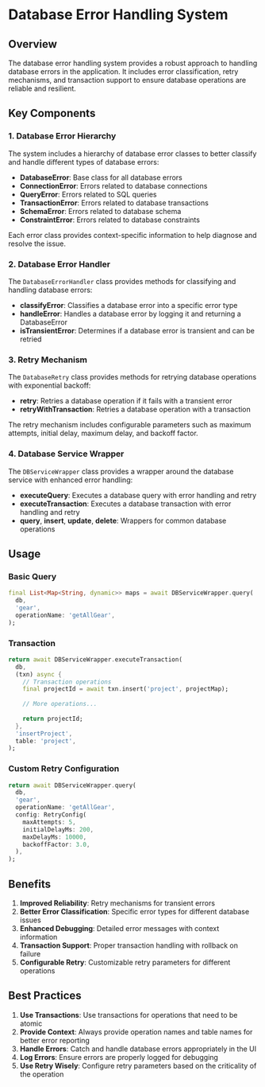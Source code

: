 # Database Error Handling System

## Overview

The database error handling system provides a robust approach to handling database errors in the application. It includes error classification, retry mechanisms, and transaction support to ensure database operations are reliable and resilient.

## Key Components

### 1. Database Error Hierarchy

The system includes a hierarchy of database error classes to better classify and handle different types of database errors:

- **DatabaseError**: Base class for all database errors
- **ConnectionError**: Errors related to database connections
- **QueryError**: Errors related to SQL queries
- **TransactionError**: Errors related to database transactions
- **SchemaError**: Errors related to database schema
- **ConstraintError**: Errors related to database constraints

Each error class provides context-specific information to help diagnose and resolve the issue.

### 2. Database Error Handler

The `DatabaseErrorHandler` class provides methods for classifying and handling database errors:

- **classifyError**: Classifies a database error into a specific error type
- **handleError**: Handles a database error by logging it and returning a DatabaseError
- **isTransientError**: Determines if a database error is transient and can be retried

### 3. Retry Mechanism

The `DatabaseRetry` class provides methods for retrying database operations with exponential backoff:

- **retry**: Retries a database operation if it fails with a transient error
- **retryWithTransaction**: Retries a database operation with a transaction

The retry mechanism includes configurable parameters such as maximum attempts, initial delay, maximum delay, and backoff factor.

### 4. Database Service Wrapper

The `DBServiceWrapper` class provides a wrapper around the database service with enhanced error handling:

- **executeQuery**: Executes a database query with error handling and retry
- **executeTransaction**: Executes a database transaction with error handling and retry
- **query**, **insert**, **update**, **delete**: Wrappers for common database operations

## Usage

### Basic Query

```dart
final List<Map<String, dynamic>> maps = await DBServiceWrapper.query(
  db,
  'gear',
  operationName: 'getAllGear',
);
```

### Transaction

```dart
return await DBServiceWrapper.executeTransaction(
  db,
  (txn) async {
    // Transaction operations
    final projectId = await txn.insert('project', projectMap);
    
    // More operations...
    
    return projectId;
  },
  'insertProject',
  table: 'project',
);
```

### Custom Retry Configuration

```dart
return await DBServiceWrapper.query(
  db,
  'gear',
  operationName: 'getAllGear',
  config: RetryConfig(
    maxAttempts: 5,
    initialDelayMs: 200,
    maxDelayMs: 10000,
    backoffFactor: 3.0,
  ),
);
```

## Benefits

1. **Improved Reliability**: Retry mechanisms for transient errors
2. **Better Error Classification**: Specific error types for different database issues
3. **Enhanced Debugging**: Detailed error messages with context information
4. **Transaction Support**: Proper transaction handling with rollback on failure
5. **Configurable Retry**: Customizable retry parameters for different operations

## Best Practices

1. **Use Transactions**: Use transactions for operations that need to be atomic
2. **Provide Context**: Always provide operation names and table names for better error reporting
3. **Handle Errors**: Catch and handle database errors appropriately in the UI
4. **Log Errors**: Ensure errors are properly logged for debugging
5. **Use Retry Wisely**: Configure retry parameters based on the criticality of the operation
